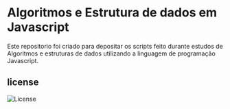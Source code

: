 # Algoritmos e Estrutura de dados em Javascript 

<p>Este repositorio foi criado para depositar os scripts feito durante estudos de Algoritmos e estruturas de dados 
utilizando a linguagem de programação Javascript. </p>

## license 
![License](https://img.shields.io/github/license/Bruno-rasq/Algoritmos-e-Estrutura-de-dados-em-Javascript-)
